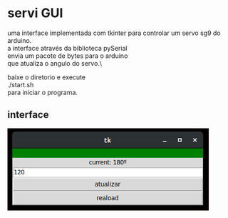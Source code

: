# servi GUI

uma interface implementada com tkinter
para controlar um servo sg9 do arduino.\
a interface através da biblioteca pySerial\
envia um pacote de bytes para o arduino\
que atualiza o angulo do servo.\

baixe o diretorio e execute\
./start.sh\
para iniciar o programa.


## interface
![interface Tkinter](https://github.com/gabriel-ferreira-da-silva/servo-GUI/blob/master/imagen/interface.png?raw=true)